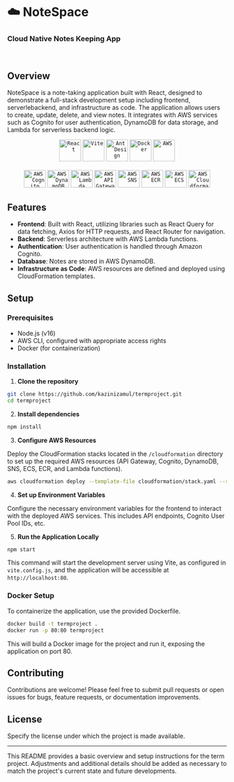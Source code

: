 # ☁️ NoteSpace
### Cloud Native Notes Keeping App

<br>

## Overview

NoteSpace is a note-taking application built with React, designed to demonstrate a full-stack development setup including frontend, serverlebackend, and infrastructure as code. The application allows users to create, update, delete, and view notes. It integrates with AWS services such as Cognito for user authentication, DynamoDB for data storage, and Lambda for serverless backend logic.

<div align="center">
	<code><img width="50" src="https://user-images.githubusercontent.com/25181517/183897015-94a058a6-b86e-4e42-a37f-bf92061753e5.png" alt="React" title="React"/></code>
	<code><img width="50" src="https://github-production-user-asset-6210df.s3.amazonaws.com/62091613/261395532-b40892ef-efb8-4b0e-a6b5-d1cfc2f3fc35.png" alt="Vite" title="Vite"/></code>
  <code><img width="50" src="https://user-images.githubusercontent.com/25181517/190887795-99cb0921-e57f-430b-a111-e165deedaa36.png" alt="Ant Design" title="Ant Design"/></code>
	<code><img width="50" src="https://user-images.githubusercontent.com/25181517/117207330-263ba280-adf4-11eb-9b97-0ac5b40bc3be.png" alt="Docker" title="Docker"/></code>
	<code><img width="50" src="https://user-images.githubusercontent.com/25181517/183896132-54262f2e-6d98-41e3-8888-e40ab5a17326.png" alt="AWS" title="AWS"/></code>
</div>
<br>
<div align="center">
	<code><img width="50" height="40" src="https://unpkg.com/aws-icons@2.0.0/icons/architecture-service/AmazonCognito.svg" alt="AWS Cognito" title="Cognito" /></code>
  <code><img width="50" height="40" src="https://unpkg.com/aws-icons@2.0.0/icons/architecture-service/AmazonDynamoDB.svg" alt="AWS DynamoDB" title="DynamoDB" /></code>
  <code><img width="50" height="40" src="https://unpkg.com/aws-icons@2.0.0/icons/architecture-service/AWSLambda.svg" alt="AWS Lambda" title="Lambda" /></code>
  <code><img width="50" height="40" src="https://unpkg.com/aws-icons@2.0.0/icons/architecture-service/AmazonAPIGateway.svg" alt="AWS API Gateway" title="API Gateway" /></code>
  <code><img width="50" height="40" src="https://unpkg.com/aws-icons@2.0.0/icons/architecture-service/AmazonSimpleNotificationService.svg" alt="AWS SNS" title="Simple Notify Service" /></code>
  <code><img width="50" height="40" src="https://unpkg.com/aws-icons@2.0.0/icons/architecture-service/AmazonElasticContainerRegistry.svg" alt="AWS ECR" title="Elastic Container Registry" /></code>
  <code><img width="50" height="40" src="https://unpkg.com/aws-icons@2.0.0/icons/architecture-service/AmazonElasticContainerService.svg" alt="AWS ECS" title="Elastic Container Service" /></code>
  <code><img width="50" height="40" src="https://unpkg.com/aws-icons@2.0.0/icons/architecture-service/AWSCloudFormation.svg" alt="AWS Cloudformation" title="Cloudformation" /></code>
</div>


## Features

- **Frontend**: Built with React, utilizing libraries such as React Query for data fetching, Axios for HTTP requests, and React Router for navigation.
- **Backend**: Serverless architecture with AWS Lambda functions.
- **Authentication**: User authentication is handled through Amazon Cognito.
- **Database**: Notes are stored in AWS DynamoDB.
- **Infrastructure as Code**: AWS resources are defined and deployed using CloudFormation templates.

## Setup

### Prerequisites

- Node.js (v16)
- AWS CLI, configured with appropriate access rights
- Docker (for containerization)

### Installation

1. **Clone the repository**

```bash
git clone https://github.com/kazinizamul/termproject.git
cd termproject
```

2. **Install dependencies**

```bash
npm install
```

3. **Configure AWS Resources**

Deploy the CloudFormation stacks located in the `/cloudformation` directory to set up the required AWS resources (API Gateway, Cognito, DynamoDB, SNS, ECS, ECR, and Lambda functions).

```bash
aws cloudformation deploy --template-file cloudformation/stack.yaml --stack-name <stack_name>
```

4. **Set up Environment Variables**

Configure the necessary environment variables for the frontend to interact with the deployed AWS services. This includes API endpoints, Cognito User Pool IDs, etc.

5. **Run the Application Locally**

```bash
npm start
```

This command will start the development server using Vite, as configured in `vite.config.js`, and the application will be accessible at `http://localhost:80`.

### Docker Setup

To containerize the application, use the provided Dockerfile.

```bash
docker build -t termproject .
docker run -p 80:80 termproject
```

This will build a Docker image for the project and run it, exposing the application on port 80.

## Contributing

Contributions are welcome! Please feel free to submit pull requests or open issues for bugs, feature requests, or documentation improvements.

## License

Specify the license under which the project is made available.

---

This README provides a basic overview and setup instructions for the term project. Adjustments and additional details should be added as necessary to match the project's current state and future developments.
